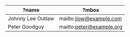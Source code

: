 | ?name             | ?mbox                    |
|-------------------|--------------------------|
| Johnny Lee Outlaw | mailto:jlow@example.com  |
| Peter Goodguy     | mailto:peter@example.org |
